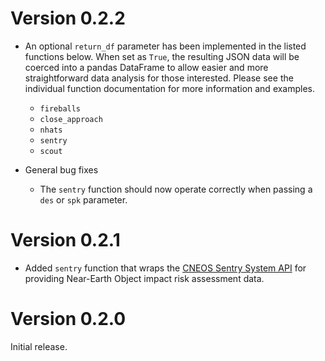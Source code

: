 # Version 0.2.2

- An optional `return_df` parameter has been implemented in the listed functions below. When set 
  as `True`, the resulting JSON data will be coerced into a pandas DataFrame to allow easier and more straightforward 
  data analysis for those interested. Please see the individual function documentation for more information and 
  examples.
  
  * `fireballs`
  * `close_approach`
  * `nhats`
  * `sentry`
  * `scout`
  
- General bug fixes
  * The `sentry` function should now operate correctly when passing a `des` or `spk` parameter.

# Version 0.2.1

- Added `sentry` function that wraps the [CNEOS Sentry System API](https://cneos.jpl.nasa.gov/sentry/) for providing 
  Near-Earth Object impact risk assessment data.

# Version 0.2.0

Initial release.